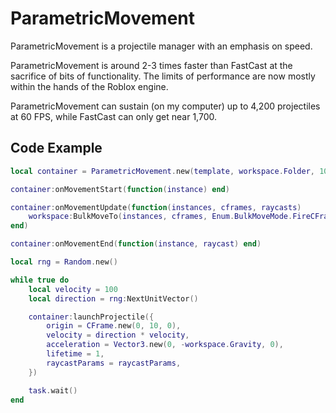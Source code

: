 # ParametricMovement
ParametricMovement is a projectile manager with an emphasis on speed.

ParametricMovement is around 2-3 times faster than FastCast at the sacrifice of bits of functionality. The limits of performance are now mostly within the hands of the Roblox engine.

ParametricMovement can sustain (on my computer) up to 4,200 projectiles at 60 FPS, while FastCast can only get near 1,700.

## Code Example

```lua
local container = ParametricMovement.new(template, workspace.Folder, 1000)

container:onMovementStart(function(instance) end)

container:onMovementUpdate(function(instances, cframes, raycasts)
	workspace:BulkMoveTo(instances, cframes, Enum.BulkMoveMode.FireCFrameChanged)
end)

container:onMovementEnd(function(instance, raycast) end)

local rng = Random.new()

while true do
	local velocity = 100
	local direction = rng:NextUnitVector()

	container:launchProjectile({
		origin = CFrame.new(0, 10, 0),
		velocity = direction * velocity,
		acceleration = Vector3.new(0, -workspace.Gravity, 0),
		lifetime = 1,
		raycastParams = raycastParams,
	})

	task.wait()
end
```